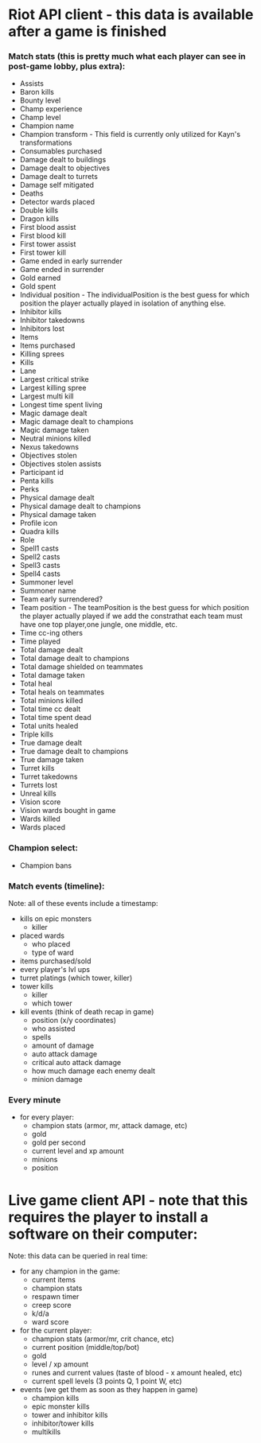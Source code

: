 # Riot API client - this data is available after a game is finished

### Match stats (this is pretty much what each player can see in post-game lobby, plus extra):
- Assists 		
- Baron kills 		
- Bounty level 		
- Champ experience 		
- Champ level 		
- Champion name 	
- Champion transform - 	This field is currently only utilized for Kayn's transformations
- Consumables purchased 		
- Damage dealt to buildings 		
- Damage dealt to objectives 		
- Damage dealt to turrets 		
- Damage self mitigated 		
- Deaths 		
- Detector wards placed 		
- Double kills 		
- Dragon kills 		
- First blood assist 	
- First blood kill 	
- First tower assist 	
- First tower kill 	
- Game ended in early surrender 	
- Game ended in surrender 	
- Gold earned 		
- Gold spent 		
- Individual position - The individualPosition is the best guess for which position the player actually played in isolation of anything else.
- Inhibitor kills 		
- Inhibitor takedowns 		
- Inhibitors lost 		
- Items		
- Items purchased 		
- Killing sprees 		
- Kills 		
- Lane 	
- Largest critical strike 		
- Largest killing spree 		
- Largest multi kill 		
- Longest time spent living 		
- Magic damage dealt 		
- Magic damage dealt to champions 		
- Magic damage taken 		
- Neutral minions killed 		
- Nexus takedowns 			
- Objectives stolen 		
- Objectives stolen assists 		
- Participant id 		
- Penta kills 		
- Perks
- Physical damage dealt 		
- Physical damage dealt to champions 		
- Physical damage taken 		
- Profile icon 		
- Quadra kills 		
- Role 	
- Spell1 casts 		
- Spell2 casts 		
- Spell3 casts 		
- Spell4 casts 		
- Summoner level 		
- Summoner name 	
- Team early surrendered? 		
- Team position  - The teamPosition is the best guess for which position the player actually played if we add the constrathat each team must have one top player,one jungle, one middle, etc.
- Time cc-ing others 		
- Time played 		
- Total damage dealt 		
- Total damage dealt to champions 		
- Total damage shielded on teammates 		
- Total damage taken 		
- Total heal 		
- Total heals on teammates 		
- Total minions killed 		
- Total time cc dealt 		
- Total time spent dead 		
- Total units healed 		
- Triple kills 		
- True damage dealt 		
- True damage dealt to champions 		
- True damage taken 		
- Turret kills 		
- Turret takedowns 		
- Turrets lost 		
- Unreal kills 		
- Vision score 		
- Vision wards bought in game 		
- Wards killed 		
- Wards placed 

### Champion select:
- Champion bans



### Match events (timeline):
Note: all of these events include a timestamp:

- kills on epic monsters
    - killer
- placed wards
    - who placed
    - type of ward
- items purchased/sold
- every player's lvl ups
- turret platings (which tower, killer)
- tower kills
    - killer
    - which tower
- kill events (think of death recap in game)
    - position (x/y coordinates)
    - who assisted
    - spells
    - amount of damage
    - auto attack damage
    - critical auto attack damage
    - how much damage each enemy dealt
    - minion damage

### Every minute
- for every player:
    - champion stats (armor, mr, attack damage, etc)
    - gold
    - gold per second 
    - current level and xp amount
    - minions
    - position



# Live game client API - note that this requires the player to install a software on their computer:
Note: this data can be queried in real time:

- for any champion in the game:
    - current items
    - champion stats
    - respawn timer
    - creep score
    - k/d/a
    - ward score
- for the current player:
    - champion stats (armor/mr, crit chance, etc)
    - current position (middle/top/bot)
    - gold
    - level / xp amount
    - runes and current values (taste of blood - x amount healed, etc)
    - current spell levels (3 points Q, 1 point W, etc)
- events (we get them as soon as they happen in game)
    - champion kills
    - epic monster kills
    - tower and inhibitor kills
    - inhibitor/tower kills
    - multikills

